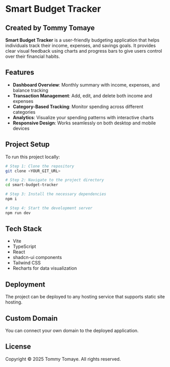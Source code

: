
# Smart Budget Tracker

## Created by Tommy Tomaye

**Smart Budget Tracker** is a user-friendly budgeting application that helps individuals track their income, expenses, and savings goals. It provides clear visual feedback using charts and progress bars to give users control over their financial habits.

## Features

- **Dashboard Overview**: Monthly summary with income, expenses, and balance tracking
- **Transaction Management**: Add, edit, and delete both income and expenses
- **Category-Based Tracking**: Monitor spending across different categories
- **Analytics**: Visualize your spending patterns with interactive charts
- **Responsive Design**: Works seamlessly on both desktop and mobile devices

## Project Setup

To run this project locally:

```sh
# Step 1: Clone the repository
git clone <YOUR_GIT_URL>

# Step 2: Navigate to the project directory
cd smart-budget-tracker

# Step 3: Install the necessary dependencies
npm i

# Step 4: Start the development server
npm run dev
```

## Tech Stack

- Vite
- TypeScript
- React
- shadcn-ui components
- Tailwind CSS
- Recharts for data visualization

## Deployment

The project can be deployed to any hosting service that supports static site hosting.

## Custom Domain

You can connect your own domain to the deployed application.

## License

Copyright © 2025 Tommy Tomaye. All rights reserved.
